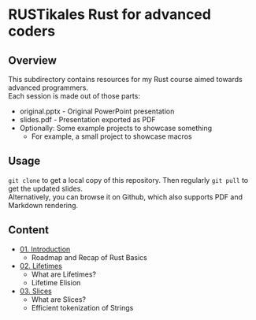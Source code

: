 # RUSTikales Rust for advanced coders
## Overview
This subdirectory contains resources for my Rust course aimed towards advanced programmers.  
Each session is made out of those parts:
- original.pptx - Original PowerPoint presentation
- slides.pdf - Presentation exported as PDF
- Optionally: Some example projects to showcase something
  - For example, a small project to showcase macros
## Usage
`git clone` to get a local copy of this repository. Then regularly `git pull` to get the updated slides.  
Alternatively, you can browse it on Github, which also supports PDF and Markdown rendering.  
## Content
- [01. Introduction](./01%20-%20Introduction/)
  - Roadmap and Recap of Rust Basics
- [02. Lifetimes](./02%20-%20Lifetimes/)
  - What are Lifetimes?
  - Lifetime Elision
- [03. Slices](./03%20-%20Slices/)
  - What are Slices?
  - Efficient tokenization of Strings